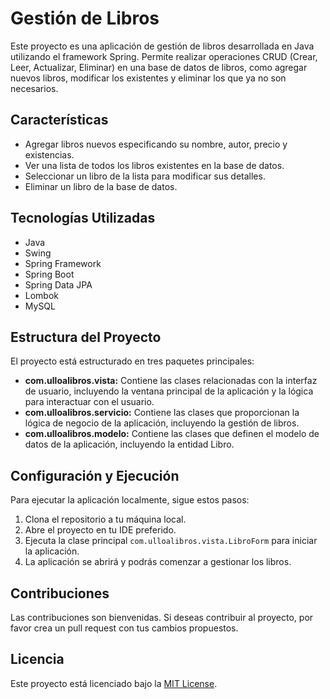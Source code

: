 # Gestión de Libros

Este proyecto es una aplicación de gestión de libros desarrollada en Java utilizando el framework Spring. Permite realizar operaciones CRUD (Crear, Leer, Actualizar, Eliminar) en una base de datos de libros, como agregar nuevos libros, modificar los existentes y eliminar los que ya no son necesarios.

## Características

- Agregar libros nuevos especificando su nombre, autor, precio y existencias.
- Ver una lista de todos los libros existentes en la base de datos.
- Seleccionar un libro de la lista para modificar sus detalles.
- Eliminar un libro de la base de datos.

## Tecnologías Utilizadas

- Java
- Swing
- Spring Framework
- Spring Boot
- Spring Data JPA
- Lombok
- MySQL

## Estructura del Proyecto

El proyecto está estructurado en tres paquetes principales:

- **com.ulloalibros.vista:** Contiene las clases relacionadas con la interfaz de usuario, incluyendo la ventana principal de la aplicación y la lógica para interactuar con el usuario.
- **com.ulloalibros.servicio:** Contiene las clases que proporcionan la lógica de negocio de la aplicación, incluyendo la gestión de libros.
- **com.ulloalibros.modelo:** Contiene las clases que definen el modelo de datos de la aplicación, incluyendo la entidad Libro.

## Configuración y Ejecución

Para ejecutar la aplicación localmente, sigue estos pasos:

1. Clona el repositorio a tu máquina local.
2. Abre el proyecto en tu IDE preferido.
3. Ejecuta la clase principal `com.ulloalibros.vista.LibroForm` para iniciar la aplicación.
4. La aplicación se abrirá y podrás comenzar a gestionar los libros.

## Contribuciones

Las contribuciones son bienvenidas. Si deseas contribuir al proyecto, por favor crea un pull request con tus cambios propuestos.

## Licencia

Este proyecto está licenciado bajo la [MIT License](LICENSE).

